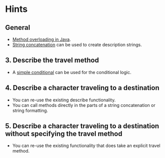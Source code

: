 # Hints

## General

- [Method overloading in Java][method-overloading].
- [String concatenation][string-concatenation] can be used to create description strings.

## 3. Describe the travel method

- A [simple conditional][if-statement] can be used for the conditional logic.

## 4. Describe a character traveling to a destination

- You can re-use the existing describe functionality.
- You can call methods directly in the parts of a string concatenation or string formatting.

## 5. Describe a character traveling to a destination without specifying the travel method

- You can re-use the existing functionality that does take an explicit travel method.

[string-concatenation]: https://docs.oracle.com/javase/8/docs/api/java/lang/String.html#concat-java.lang.String-
[method-overloading]: https://docs.oracle.com/javase/tutorial/java/javaOO/methods.html#overloading
[if-statement]: https://docs.oracle.com/javase/tutorial/java/nutsandbolts/if.html